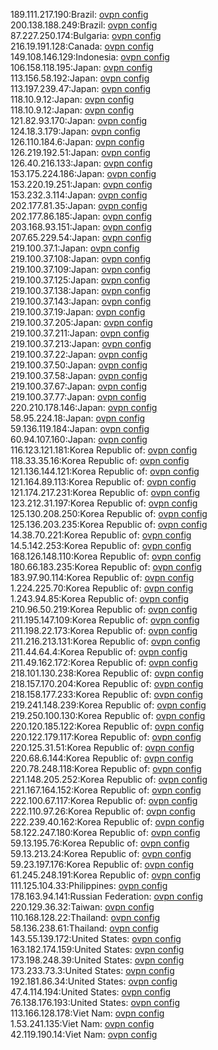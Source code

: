 189.111.217.190:Brazil: [ovpn config](vpn/189_111_217_190.ovpn)  
200.138.188.249:Brazil: [ovpn config](vpn/200_138_188_249.ovpn)  
87.227.250.174:Bulgaria: [ovpn config](vpn/87_227_250_174.ovpn)  
216.19.191.128:Canada: [ovpn config](vpn/216_19_191_128.ovpn)  
149.108.146.129:Indonesia: [ovpn config](vpn/149_108_146_129.ovpn)  
106.158.118.195:Japan: [ovpn config](vpn/106_158_118_195.ovpn)  
113.156.58.192:Japan: [ovpn config](vpn/113_156_58_192.ovpn)  
113.197.239.47:Japan: [ovpn config](vpn/113_197_239_47.ovpn)  
118.10.9.12:Japan: [ovpn config](vpn/118_10_9_12.ovpn)  
118.10.9.12:Japan: [ovpn config](vpn/118_10_9_12.ovpn)  
121.82.93.170:Japan: [ovpn config](vpn/121_82_93_170.ovpn)  
124.18.3.179:Japan: [ovpn config](vpn/124_18_3_179.ovpn)  
126.110.184.6:Japan: [ovpn config](vpn/126_110_184_6.ovpn)  
126.219.192.51:Japan: [ovpn config](vpn/126_219_192_51.ovpn)  
126.40.216.133:Japan: [ovpn config](vpn/126_40_216_133.ovpn)  
153.175.224.186:Japan: [ovpn config](vpn/153_175_224_186.ovpn)  
153.220.19.251:Japan: [ovpn config](vpn/153_220_19_251.ovpn)  
153.232.3.114:Japan: [ovpn config](vpn/153_232_3_114.ovpn)  
202.177.81.35:Japan: [ovpn config](vpn/202_177_81_35.ovpn)  
202.177.86.185:Japan: [ovpn config](vpn/202_177_86_185.ovpn)  
203.168.93.151:Japan: [ovpn config](vpn/203_168_93_151.ovpn)  
207.65.229.54:Japan: [ovpn config](vpn/207_65_229_54.ovpn)  
219.100.37.1:Japan: [ovpn config](vpn/219_100_37_1.ovpn)  
219.100.37.108:Japan: [ovpn config](vpn/219_100_37_108.ovpn)  
219.100.37.109:Japan: [ovpn config](vpn/219_100_37_109.ovpn)  
219.100.37.125:Japan: [ovpn config](vpn/219_100_37_125.ovpn)  
219.100.37.138:Japan: [ovpn config](vpn/219_100_37_138.ovpn)  
219.100.37.143:Japan: [ovpn config](vpn/219_100_37_143.ovpn)  
219.100.37.19:Japan: [ovpn config](vpn/219_100_37_19.ovpn)  
219.100.37.205:Japan: [ovpn config](vpn/219_100_37_205.ovpn)  
219.100.37.211:Japan: [ovpn config](vpn/219_100_37_211.ovpn)  
219.100.37.213:Japan: [ovpn config](vpn/219_100_37_213.ovpn)  
219.100.37.22:Japan: [ovpn config](vpn/219_100_37_22.ovpn)  
219.100.37.50:Japan: [ovpn config](vpn/219_100_37_50.ovpn)  
219.100.37.58:Japan: [ovpn config](vpn/219_100_37_58.ovpn)  
219.100.37.67:Japan: [ovpn config](vpn/219_100_37_67.ovpn)  
219.100.37.77:Japan: [ovpn config](vpn/219_100_37_77.ovpn)  
220.210.178.146:Japan: [ovpn config](vpn/220_210_178_146.ovpn)  
58.95.224.18:Japan: [ovpn config](vpn/58_95_224_18.ovpn)  
59.136.119.184:Japan: [ovpn config](vpn/59_136_119_184.ovpn)  
60.94.107.160:Japan: [ovpn config](vpn/60_94_107_160.ovpn)  
116.123.121.181:Korea Republic of: [ovpn config](vpn/116_123_121_181.ovpn)  
118.33.35.16:Korea Republic of: [ovpn config](vpn/118_33_35_16.ovpn)  
121.136.144.121:Korea Republic of: [ovpn config](vpn/121_136_144_121.ovpn)  
121.164.89.113:Korea Republic of: [ovpn config](vpn/121_164_89_113.ovpn)  
121.174.217.231:Korea Republic of: [ovpn config](vpn/121_174_217_231.ovpn)  
123.212.31.197:Korea Republic of: [ovpn config](vpn/123_212_31_197.ovpn)  
125.130.208.250:Korea Republic of: [ovpn config](vpn/125_130_208_250.ovpn)  
125.136.203.235:Korea Republic of: [ovpn config](vpn/125_136_203_235.ovpn)  
14.38.70.221:Korea Republic of: [ovpn config](vpn/14_38_70_221.ovpn)  
14.5.142.253:Korea Republic of: [ovpn config](vpn/14_5_142_253.ovpn)  
168.126.148.110:Korea Republic of: [ovpn config](vpn/168_126_148_110.ovpn)  
180.66.183.235:Korea Republic of: [ovpn config](vpn/180_66_183_235.ovpn)  
183.97.90.114:Korea Republic of: [ovpn config](vpn/183_97_90_114.ovpn)  
1.224.225.70:Korea Republic of: [ovpn config](vpn/1_224_225_70.ovpn)  
1.243.94.85:Korea Republic of: [ovpn config](vpn/1_243_94_85.ovpn)  
210.96.50.219:Korea Republic of: [ovpn config](vpn/210_96_50_219.ovpn)  
211.195.147.109:Korea Republic of: [ovpn config](vpn/211_195_147_109.ovpn)  
211.198.22.173:Korea Republic of: [ovpn config](vpn/211_198_22_173.ovpn)  
211.216.213.131:Korea Republic of: [ovpn config](vpn/211_216_213_131.ovpn)  
211.44.64.4:Korea Republic of: [ovpn config](vpn/211_44_64_4.ovpn)  
211.49.162.172:Korea Republic of: [ovpn config](vpn/211_49_162_172.ovpn)  
218.101.130.238:Korea Republic of: [ovpn config](vpn/218_101_130_238.ovpn)  
218.157.170.204:Korea Republic of: [ovpn config](vpn/218_157_170_204.ovpn)  
218.158.177.233:Korea Republic of: [ovpn config](vpn/218_158_177_233.ovpn)  
219.241.148.239:Korea Republic of: [ovpn config](vpn/219_241_148_239.ovpn)  
219.250.100.130:Korea Republic of: [ovpn config](vpn/219_250_100_130.ovpn)  
220.120.185.122:Korea Republic of: [ovpn config](vpn/220_120_185_122.ovpn)  
220.122.179.117:Korea Republic of: [ovpn config](vpn/220_122_179_117.ovpn)  
220.125.31.51:Korea Republic of: [ovpn config](vpn/220_125_31_51.ovpn)  
220.68.6.144:Korea Republic of: [ovpn config](vpn/220_68_6_144.ovpn)  
220.78.248.118:Korea Republic of: [ovpn config](vpn/220_78_248_118.ovpn)  
221.148.205.252:Korea Republic of: [ovpn config](vpn/221_148_205_252.ovpn)  
221.167.164.152:Korea Republic of: [ovpn config](vpn/221_167_164_152.ovpn)  
222.100.67.117:Korea Republic of: [ovpn config](vpn/222_100_67_117.ovpn)  
222.110.97.26:Korea Republic of: [ovpn config](vpn/222_110_97_26.ovpn)  
222.239.40.162:Korea Republic of: [ovpn config](vpn/222_239_40_162.ovpn)  
58.122.247.180:Korea Republic of: [ovpn config](vpn/58_122_247_180.ovpn)  
59.13.195.76:Korea Republic of: [ovpn config](vpn/59_13_195_76.ovpn)  
59.13.213.24:Korea Republic of: [ovpn config](vpn/59_13_213_24.ovpn)  
59.23.197.176:Korea Republic of: [ovpn config](vpn/59_23_197_176.ovpn)  
61.245.248.191:Korea Republic of: [ovpn config](vpn/61_245_248_191.ovpn)  
111.125.104.33:Philippines: [ovpn config](vpn/111_125_104_33.ovpn)  
178.163.94.141:Russian Federation: [ovpn config](vpn/178_163_94_141.ovpn)  
220.129.36.32:Taiwan: [ovpn config](vpn/220_129_36_32.ovpn)  
110.168.128.22:Thailand: [ovpn config](vpn/110_168_128_22.ovpn)  
58.136.238.61:Thailand: [ovpn config](vpn/58_136_238_61.ovpn)  
143.55.139.172:United States: [ovpn config](vpn/143_55_139_172.ovpn)  
163.182.174.159:United States: [ovpn config](vpn/163_182_174_159.ovpn)  
173.198.248.39:United States: [ovpn config](vpn/173_198_248_39.ovpn)  
173.233.73.3:United States: [ovpn config](vpn/173_233_73_3.ovpn)  
192.181.86.34:United States: [ovpn config](vpn/192_181_86_34.ovpn)  
47.4.114.194:United States: [ovpn config](vpn/47_4_114_194.ovpn)  
76.138.176.193:United States: [ovpn config](vpn/76_138_176_193.ovpn)  
113.166.128.178:Viet Nam: [ovpn config](vpn/113_166_128_178.ovpn)  
1.53.241.135:Viet Nam: [ovpn config](vpn/1_53_241_135.ovpn)  
42.119.190.14:Viet Nam: [ovpn config](vpn/42_119_190_14.ovpn)  
